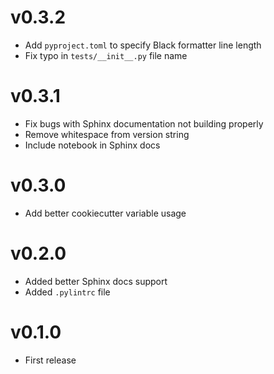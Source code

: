 # v0.3.2
- Add `pyproject.toml` to specify Black formatter line length
- Fix typo in `tests/__init__.py` file name

# v0.3.1
- Fix bugs with Sphinx documentation not building properly
- Remove whitespace from version string
- Include notebook in Sphinx docs

# v0.3.0
- Add better cookiecutter variable usage

# v0.2.0
- Added better Sphinx docs support
- Added `.pylintrc` file

# v0.1.0
- First release